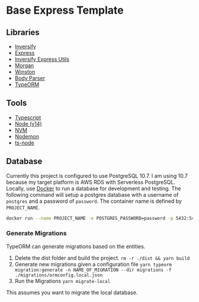 # Base Express Template

## Libraries
- [Inversify](http://inversify.io/)
- [Express](https://expressjs.com/)
- [Inversify Express Utils](https://github.com/inversify/inversify-express-utils)
- [Morgan](https://github.com/expressjs/morgan)
- [Winston](https://github.com/winstonjs/winston)
- [Body Parser](https://github.com/expressjs/body-parser)
- [TypeORM](https://typeorm.io/)

## Tools
- [Typescript](https://www.typescriptlang.org/)
- [Node (v14)](https://nodejs.org/en/)
- [NVM](https://github.com/nvm-sh/nvm)
- [Nodemon](https://nodemon.io/)
- [ts-node](https://github.com/TypeStrong/ts-node)

## Database
Currently this project is configured to use PostgreSQL 10.7. I am using 10.7 because my target platform is AWS RDS with Serverless PostgreSQL. Locally, use [Docker](https://www.docker.com/) to run a database for development and testing. The following command will setup a postgres database with a username of `postgres` and a password of `password`. The container name is defined by `PROJECT_NAME`. 

```bash
docker run --name PROJECT_NAME -e POSTGRES_PASSWORD=password -p 5432:5432 -d postgres:10.7
```

### Generate Migrations
TypeORM can generate migrations based on the entities. 

 1. Delete the dist folder and build the project. `rm -r ./dist && yarn build`
 2. Generate new migrations given a configuration file `yarn typeorm migration:generate -n NAME_OF_MIGRATION --dir migrations -f ./migrations/ormconfig.local.json`
 3. Run the Migrations `yarn migrate-local`

 This assumes you want to migrate the local database.